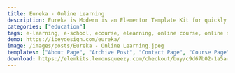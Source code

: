 ```yaml
---
title: Eureka - Online Learning
description: Eureka is Modern is an Elementor Template Kit for quickly and easily creating websites for your business using the Elementor Page Builder plugin for WordPress. This kit has been optimized for use with the free Hello Elementor theme but may be used with most themes that support Elementor.
categories: ["education"]
tags: e-learning, e-school, ecourse, elearning, online course, online school, teaching, training, tutor
demo: https://ibeydesign.com/eureka/
image: /images/posts/Eureka - Online Learning.jpeg
templates: ["About Page", "Archive Post", "Contact Page", "Course Page", "Error 404", "Eureka Section Course Carousel 2 Column", "Eureka Section Course Carousel 3 Column", "Eureka Section Course Page Tabs", "Eureka Section Hero Template Block", "Eureka Section Main Testimonial", "Eureka Section Qna Tabs", "Eureka Section Testimonial Carousel", "Footer", "Global", "Header", "Homepage", "Single Course Layout Page", "Single Post", "Teacher Layout Page"]
download: https://elemkits.lemonsqueezy.com/checkout/buy/c9d67b02-1a5a-4ec7-889f-adc996a49306
---
```

